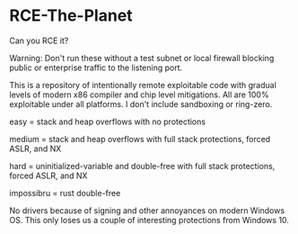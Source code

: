 # RCE-The-Planet
Can you RCE it?

Warning: Don't run these without a test subnet or local firewall blocking public or enterprise traffic to the listening port.

This is a repository of intentionally remote exploitable code with gradual levels of modern x86 compiler and chip level mitigations. All are 100% exploitable under all platforms. I don't include sandboxing or ring-zero.

easy = stack and heap overflows with no protections

medium = stack and heap overflows with full stack protections, forced ASLR, and NX

hard = uninitialized-variable and double-free with full stack protections, forced ASLR, and NX

impossibru = rust double-free

No drivers because of signing and other annoyances on modern Windows OS. This only loses us a couple of interesting protections from Windows 10.
